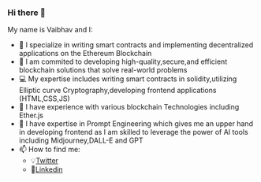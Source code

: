 ### Hi there 👋


<!--**VaibhavAher219/VaibhavAher219** is a ✨ _special_ ✨ repository because its `README.md` (this file) appears on your GitHub profile.-->

My name is Vaibhav and I:

- 💼 I specialize in writing smart contracts and implementing decentralized applications on the Ethereum Blockchain
- 🌱 I am commited to developing high-quality,secure,and efficient blockchain solutions that solve real-world problems
- 💻 My expertise includes writing smart contracts in solidity,utilizing Elliptic curve Cryptography,developing frontend applications (HTML,CSS,JS)
- 🔩 I have experience with various blockchain Technologies including Ether.js
- 💬 I have expertise in Prompt Engineering which gives me an upper hand in developing frontend as I am skilled to leverage the power of AI tools including    Midjourney,DALL-E and GPT
- 📫 How to find me:
     - 💡[Twitter](https://twitter.com/vaibhavva219)
     - 📝[Linkedin](https://www.linkedin.com/in/vaibhav-aher-29640814b)

<!-- [![Vaibhav's github stats](https://github-readme-stats.vercel.app/api?username=VaibhavAher219&count_private=true&show_icons=true&theme=radical&hide_rank=false)](https://github.com/VaibhavAher219/github-readme-stats) -->

